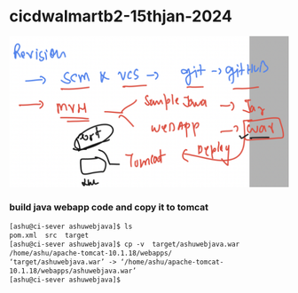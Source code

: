 # cicdwalmartb2-15thjan-2024

<img src="rev.png">

### build java webapp code and copy it to tomcat 

```
[ashu@ci-sever ashuwebjava]$ ls
pom.xml  src  target
[ashu@ci-sever ashuwebjava]$ cp -v  target/ashuwebjava.war   /home/ashu/apache-tomcat-10.1.18/webapps/
‘target/ashuwebjava.war’ -> ‘/home/ashu/apache-tomcat-10.1.18/webapps/ashuwebjava.war’
[ashu@ci-sever ashuwebjava]$ 


```

